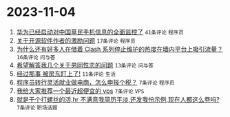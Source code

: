# 2023-11-04

1. [华为已经启动对中国草民手机信息的全面监控了](https://www.v2ex.com/t/988525) `41条评论` `程序员`
1. [关于开源软件作者的激励问题](https://www.v2ex.com/t/988513) `17条评论` `程序员`
1. [为什么还有好多人在借着 Clash 系列停止维护的热度在墙内平台上吸引流量？](https://www.v2ex.com/t/988499) `16条评论` `问与答`
1. [希望解答我几个关于男同性恋的问题](https://www.v2ex.com/t/988532) `13条评论` `问与答`
1. [经过那事 被房东盯上了!](https://www.v2ex.com/t/988515) `11条评论` `生活`
1. [程序员转行灵活就业做电商，怎么申报个税？](https://www.v2ex.com/t/988519) `7条评论` `程序员`
1. [我给大家推荐一个最近超便宜的 vps](https://www.v2ex.com/t/988517) `7条评论` `VPS`
1. [就是干个打螺丝的活,hr 不满意我简历平淡,还发我份示例,现在人都这么卷吗?](https://www.v2ex.com/t/988507) `7条评论` `职场话题`
